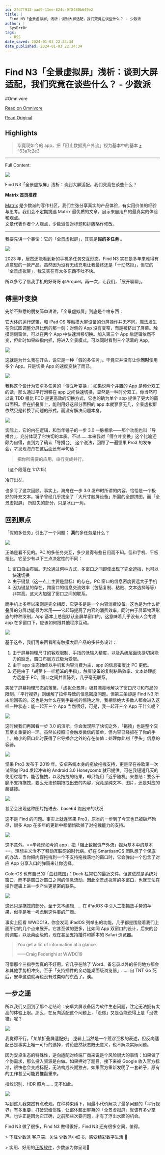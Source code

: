 ```yaml
---
id: 2fd7f912-aad9-11ee-824c-9f8480b649e2
title: |
  Find N3「全景虚拟屏」浅析：谈到大屏适配，我们究竟在谈些什么？ - 少数派
author: |
  SysErr0r
tags:
  - RSS
date_saved: 2024-01-03 22:34:34
date_published: 2024-01-03 22:34:34
---
```


# Find N3「全景虚拟屏」浅析：谈到大屏适配，我们究竟在谈些什么？ - 少数派
#Omnivore

[Read on Omnivore](https://omnivore.app/me/find-n-3-18cd3891ea0)

[Read Original](https://sspai.com/post/84641)

## Highlights

> 毕竟现如今的 app，把「阻止数据资产外流」视为基本中的基本 [⤴️](https://omnivore.app/me/find-n-3-18cd3891ea0#63a7c2e3-a162-4723-8f7c-f86b782ad9e2)  ^63a7c2e3


--- 

Full Content: 

![](https://proxy-prod.omnivore-image-cache.app/0x0,sSlgksn5xxfFyVy6tuszbMlWMhfiySZWwLu6dozmhU-U/https://cdn-static.sspai.com/ui/img-placeholder.png)

Find N3「全景虚拟屏」浅析：谈到大屏适配，我们究竟在谈些什么？

**Matrix 首页推荐** 

[Matrix](https://sspai.com/matrix) 是少数派的写作社区，我们主张分享真实的产品体验，有实用价值的经验与思考。我们会不定期挑选 Matrix 最优质的文章，展示来自用户的最真实的体验和观点。   
文章代表作者个人观点，少数派仅对标题和排版略作修改。

---

我要先讲一个暴论：它的「全景虚拟屏」，其实是**假的多任务** 。

![](https://proxy-prod.omnivore-image-cache.app/0x0,sYOapvmjGjgDkEoNxAzkYXTon4iRjOEOgKnctDTuHEk4/https://cdn.sspai.com/2023/11/26/ad5aace606e7d6a795bfeedd24f59e04.jpg?imageView2/2/w/1120/q/40/interlace/1/ignore-error/1)

2023 年，居然还能看到新的手机多任务交互形态，Find N3 实在是多年来难得有点意思的一款产品。虽然因为没有无线充电让我最终还是「十动然拒」，但它的「全景虚拟屏」，我又实在有太多东西不吐不快。

所以多亏了借我手机的好哥哥 @Arquiel。再一次，让我们，「展开聊聊」。

## 傅里叶变换

先给不熟悉的朋友简单讲讲，「全景虚拟屏」到底是个啥东西：

它大体的运行逻辑，和 iPad OS 等触摸大屏设备的分屏操作并无不同。魔法发生在你试图调整分屏比例的那一刻：对侧的 App 没有变窄，而是被挤出了屏幕。触摸两侧窗体，可以在两个 App 中快速滑移切换。加入第三个 App 后逻辑依然不变，但此时如果四指内抓，将进入全景模式，可以同时看到三个活着的 App。

![](https://proxy-prod.omnivore-image-cache.app/0x0,sFtfJIce35sjMClkIzmM2tsBDYcD0MADSqGKJ4OpJ6Sw/https://cdn.sspai.com/2023/11/26/69cf54acea7321932f81f8474956739a.gif)

这就是为什么我在开头，说它是一种「假的多任务」。毕竟它并没有让你**同时**使用多个 App。只是切换 App 的速度变快了而已。

![](https://proxy-prod.omnivore-image-cache.app/0x0,sS1nSwMiTIzt8mxoX91f0ddTVWiH2HpTepRK_Vlu-SeE/https://cdn.sspai.com/2023/11/26/b1a397ae16d64d6d7ab6214e7c0d8b74.gif)

我称这个设计为安卓多任务的「傅立叶变换」：如果说两个并置的 App 是频分双工的话，那么通过平行滑移在 app 之间快速切换，显然是一种时分双工。你当然可以说 TDD 相比 FDD 是更高效的切换方式，它也的确为单个 app 提供了更大的窗口面积。但在折叠屏上，能利用好这部分面积的 app 本就寥寥无几，全景虚拟屏依然只是转换了问题的形式，而没有解决问题本身。

![](https://proxy-prod.omnivore-image-cache.app/0x0,sDtM8F2YbDes7EUTaVfdJHwqCTBjxgbPylrPj903L9hs/https://cdn.sspai.com/2023/11/26/4d4db062731e83c879eab7b7ee9fbe17.jpg?imageView2/2/w/1120/q/40/interlace/1/ignore-error/1)

实际上，它的内在逻辑，和当年锤子的一步 3.0 一脉相承——那个功能也叫「导播台」，充分体现了它快切的本质。不过……本来我对「傅立叶变换」这个比喻还颇为自得，直到为了确认「导播台」 这个说法，回顾了一遍坚果 Pro3 的发布会，才发现海舟在这后面还有半句话：

> 把你所需要的应用，串行变成并行。

（这个段落在 1:17:15）

冷汗出矣。

也多亏了这次回顾。事实上，海舟在一步 3.0 发布时所讲的内容，恰恰是一个极好的补充文本。锤子曾经几乎找全了「大尺寸触屏设备」所需的全部拼图，而「全景虚拟屏」 所缺失的部分，只是冰山一角。

## 回到原点

「假的多任务」引出了一个问题： **真**的多任务是什么？

![](https://proxy-prod.omnivore-image-cache.app/0x0,sa5s0aUDydPv_bfZ41VdF23JpBpRWEZPdrDXshL6uUcs/https://cdn.sspai.com/2023/12/30/56ad5c6658ac804ebd2b9fd5782128b0.gif)

正确是看不见的。PC 的多任务交互，多少显得有些日用而不知。但和手机、平板相比，它至少有以下三点决定性的不同：

1. 窗口自由布局。无论通过何种方式，多窗口之间即使出现了完全遮挡，也可以快速切换
2. 由于键鼠（这一点上主要是鼠标）的存在，PC 窗口的信息密度要远大于手机
3. 因为键鼠的存在，跨窗口的信息交流效率（包括复制、粘贴、文本选择等等）非常高。这大大加强了窗口之间的联系。

而手机上多年以来则是完全相反，它更多是是一个内容消费设备。这也是为什么折叠屏的分屏功能最为常用——它起码提高了内容的消费效率。同时由于屏幕物理形态的种种限制，App 基本上总是默认全屏单窗口的。这意味着几乎没有人会考虑 app 在多窗口下，应该如何跟其他程序互动。

![](https://proxy-prod.omnivore-image-cache.app/0x0,seYj0BCWpU4u1ycfanq9Ty4CpxAfcF7f6Oy3j4EaMT6A/https://cdn.sspai.com/2023/11/26/ae6e3a8270c4a7fa19e002ca76360aa5.jpg?imageView2/2/w/1120/q/40/interlace/1/ignore-error/1)

基于这些，我们再来回看所有触摸大屏产品的多任务设计：

1. 由于屏幕物理尺寸的客观限制、手指的低输入精度，以及系统层面快捷切换能力的缺乏，窗口布局方式极为受限。
2. 由于 app 生态始终以手机和内容消费为主，app 的信息密度比 PC 更低。
3. 还是由于「胡萝卜一样粗笨的手指」，触屏设备的复制粘贴效率、文本处理能力远差于 PC。窗口之间并置陈列，几乎毫无联系。

突破了屏幕物理形态的藩篱，「虚拟全景屏」极其漂亮地解决了窗口尺寸和布局的限制。「平行视界」则缓解了拉伸导致的信息密度问题。但第三条却是 Find N3 所未能回答的。这也是为什么在到手最初的惊艳之后，我相信绝大多数人都会进入这样一种状态：能一起开三个 App 当然很好，可是，我一起开三个 App 干什么呢？

![](https://proxy-prod.omnivore-image-cache.app/0x0,s777Kv4Q5CyZQ3CFLq8zCX5eq6h19_fgMZ6fHH5L5eco/https://cdn.sspai.com/2023/11/26/89c63621700a5e2355999463d4a3e27f.jpg?imageView2/2/w/1120/q/40/interlace/1/ignore-error/1)

这时候我们再回看一步 3.0 的演示，你会发现除了快切之外，「拖拽」也是整个交互至关重要的一环。虽然长按照旧会触发微信的菜单，但内容已经抓在了你的手上。缩小的窗口此时获得了它导播台之外的存在价值：处理你此刻「手头」信息的容器。

![](https://proxy-prod.omnivore-image-cache.app/0x0,sjcIMe-MHflRG7PPDoxaWeHxHr5abMud05Aevr6L7d1k/https://cdn.sspai.com/2023/11/27/e6864de9db132fa2433d017daa5867f0.gif)

坚果 Pro3 发布于 2019 年。安卓系统本身的拖放拖拽支持，更是早在谷歌第一次试图向 iPad 发起冲锋的 Android 3.0 Honeycomb 就已提供。可在我短短几天的使用过程中，能否拖拽，以及拖拽的结果，却只能用「近乎随机」来总结：要么干脆不支持拖拽，要么无法预期拖拽出去的内容，究竟是纯文本、图片，还是对应的超链接。

![](https://proxy-prod.omnivore-image-cache.app/0x0,sqrK-NEqPrjprkRiwO0ca7AviiQQuN4cOL6k4Q74gWeQ/https://cdn.sspai.com/2023/11/27/f6c1de616cc673ca763cbffcd3ecd6b5.gif)

甚至会出现这种图片拖进去、base64 跑出来的状况

这不是 Find 的问题。事实上就连坚果 Pro3，原本的一步到了今天也已被破坏殆尽，很多 App 在多年的更新中都悄悄砍掉了对拖拽能力的支持。

![](https://proxy-prod.omnivore-image-cache.app/0x0,suBeDEnZw6oD5aRFf3Kr7G8n0SSrpJ-RnZc_bUiR2678/https://cdn.sspai.com/2023/11/27/d7f2daecebd385689d5526417de6a87c.gif)

这不意外。==毕竟现如今的 app，把「阻止数据资产外流」视为基本中的基本==。理想主义治不了移动互联网的时代病。好在 SmartisanOS 团队想了个保底的办法，当你把内容拖拽到一个不支持拖拽落地的窗口时，它会弹出一个包含了对应 App 分享入口的弹窗来让你选择。

ColorOS 也有自己的「曲线救国」：Dock 栏常驻的最近文件。但这依然是系统对窗口，而不是窗口对窗口之间的信息流动。因此全景虚拟屏的多窗口，也就无法在操作逻辑上进一步产生更紧密的联系。

![](https://proxy-prod.omnivore-image-cache.app/0x0,szD0SKyVnGZwC53EnCoDg6Zw9RJqiHvKT43AfYjqlvTY/https://cdn.sspai.com/2023/11/26/ab7f16d443a97a9f824b494482b46b9f.jpg?imageView2/2/w/1120/q/40/interlace/1/ignore-error/1)

这还只是拖拽的部分。至于文本编辑…… 在 iPadOS 中引入三指抓放手势的苹果，似乎是唯一考虑到这件事的厂商。

事实上回看 WWDC19，你会发现 iPadOS 列举出的功能，几乎都是围绕着我们上面所讲的几个点来展开。它甚至做的更多，比如同 App 双窗口的设计，后来的台前调度，以及桌面级的，现在甚至支持插件和脚本的 Safari 浏览器。

> You get a lot of information at a glance.
> 
> ——Craig Federighi at WWDC19

可惜那个三指手势真的不好用。它几乎在除了 Word、备忘录以外的任何地方都会和其他手势相冲突。至于「支持插件的全功能桌面级浏览器」…… 自 TNT Go 死后，安卓这边就再也没有过类似的东西了。诶。

## 一步之遥

所以我们又回到了那个老结论：安卓大屏设备因为软件生态问题，注定无法拥有太高的体验上限。那么，在反向适配这个问题上，「没做」又是否能说得上是「没做错」呢？

![](https://proxy-prod.omnivore-image-cache.app/0x0,s9JohSmE3IuVovypWLCnqq_qFu-bH0UZRFB3Kk1sUXIA/https://cdn.sspai.com/2023/11/26/af5ace8b889350f1cc7dbc390c73df50.jpg?imageView2/2/w/1120/q/40/interlace/1/ignore-error/1)

我觉得不行。「某某折叠屏适配好」 逻辑上当然是一个荒谬至极的表述，但反向适配已是事实上唯一可行的选择，讨论应然状态既无意义，也不解决实际问题。

因为安卓生态的特殊性，逆向适配对终端厂商来说是个风险很大的事情：如果做了个伪需求，那么投入资源是白做。如果押对了题目，接下来被 Google 收入官方标准，很快也会变成标配，无法构成长期独占。如果官方重新发明了一套轮子，原有的工作甚至可能要推翻重来。

指纹识别、HDR 照片…… 无不如此。

![](https://proxy-prod.omnivore-image-cache.app/0x0,sjYhsN1lQnEr3TIHEB1Y8L-hLBgB6fm8T89Z7RrC85WA/https://cdn.sspai.com/2023/11/27/c6018012b7e48f8212aa8a30160b19e9.jpg?imageView2/2/w/1120/q/40/interlace/1/ignore-error/1)

写到这儿我突然有点改观。在种种束缚下，用最小代价解决了最多问题的「平行视界」有多重要，打破思维惯性，让窗体超出屏幕的「全景虚拟屏」就该有多少掌声。也许正是因为它正确，之前那些次要问题，才有了浮出水面的机会。

Find N3 做了很多，Find N3 做得很好，Find N3 还有很多空间，值得。

\> 下载少数派 [客户端](https://sspai.com/page/client)、关注 [少数派小红书](https://sspai.com/link?target=https%3A%2F%2Fwww.xiaohongshu.com%2Fuser%2Fprofile%2F63f5d65d000000001001d8d4)，感受精彩数字生活 🍃

\> 实用、好用的[正版软件](https://sspai.com/mall)，少数派为你呈现🚀
